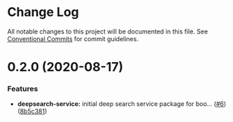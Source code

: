 # Change Log

All notable changes to this project will be documented in this file. See
[Conventional Commits](https://conventionalcommits.org) for commit guidelines.

# 0.2.0 (2020-08-17)

### Features

- **deepsearch-service:** initial deep search service package for boo…
  ([#6](http://https//github.com/VirtusLab/strapi-molecules/issues/6))
  ([8b5c381](http://https//github.com/VirtusLab/strapi-molecules/commits/8b5c381f6f1ad3bff8263435b86d176d6d89b64a))
